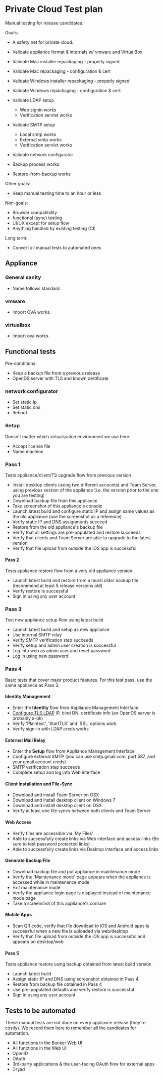 # Private Cloud Test plan

Manual testing for release candidates.

Goals:

- A safety net for private cloud.

- Validate appliance format & internals w/ vmware and VirtualBox
- Validate Mac installer repackaging - properly signed
- Validate Mac repackaging - configuration & cert
- Validate Windows installer repackaging - properly signed
- Validate Windows repackaging - configuration & cert

- Validate LDAP setup
  - Web signin works
  - Verification servlet works

- Validate SMTP setup
  - Local smtp works
  - External smtp works
  - Verification servlet works

- Validate network configurator

- Backup process works
- Restore-from-backup works

Other goals:

- Keep manual testing time to an hour or less

Non-goals:

- Browser compatibility
- functional (sync) testing
- UI/UX except for setup flow
- Anything handled by existing testing (CI)

Long term:

- Convert all manual tests to automated ones

## Appliance

### General sanity

- Name follows standard.

### vmware

- Import OVA works.

### virtualbox

- Import ova works.

## Functional tests

Pre-conditions:

- Keep a backup file from a previous release
- OpenDS server with TLS and known certificate

### network configurator

- Set static ip
- Set static dns
- Reboot

### Setup

Doesn't matter which virtualization environment we use here.

- Accept license file
- Name machine

### Pass 1

Tests appliance/client/TS upgrade flow from previous version

- Install desktop clients (using two different accounts) and Team Server, using previous version of
  the appliance (i.e. the version prior to the one you are testing)
- Download backup file from this appliance
- Take screenshot of this appliance's console
- Launch latest build and configure static IP and assign same values as the old appliance (use the
  screenshot as a reference)
- Verify static IP and DNS assignments succeed
- Restore from the old appliance's backup file
- Verify that all settings are pre-populated and restore succeeds
- Verify that clients and Team Server are able to upgrade to the latest version
- Verify that file upload from outside the iOS app is successful

#### Pass 2

Tests appliance restore flow from a very old appliance version.

- Launch latest build and restore from a much older backup file (recommend at least 5 release
  versions old)
- Verify restore is successful
- Sign in using any user account

### Pass 3

Test new appliance setup flow using latest build

- Launch latest build and setup as new appliance
- Use internal SMTP relay
- Verify SMTP verification step succeeds
- Verify setup and admin user creation is successful
- Log into web as admin user and reset password
- Log in using new password

### Pass 4

Basic tests that cover major product features. For this test pass, use the same appliance as Pass
3.

#### Identity Management

- Enter the **Identity** flow from Appliance Management Interface
- [Configure TLS LDAP](OpenDJ-LDAP-Setup.html)
    IP, bind DN, certificate info
    (an OpenDS server is probably a-ok)
- Verify 'Plaintext', 'StartTLS' and 'SSL' options work
- Verify sign-in with LDAP creds works

#### External Mail Relay

- Enter the **Setup** flow from Appliance Management Interface
- Configure external SMTP (you can use smtp.gmail.com, port 587, and your gmail account creds)
- SMTP verification step succeeds
- Complete setup and log into Web interface

#### Client Installation and File-Sync

- Download and install Team Server on OSX
- Download and install desktop client on Windows 7
- Download and install desktop client on OSX
- Verify at least one file syncs between both clients and Team Server

#### Web Access

- Verify files are accessible via 'My Files'
- Able to successfully create links via Web interface and access links (Be sure to test password
  protected links)
- Able to successfully create links via Desktop interface and access links

#### Generate Backup File

- Download backup file and put appliance in maintenance mode
- Verify the 'Maintenance mode' page appears when the appliance is accessed while in maintenance
  mode
- Exit maintenance mode
- Verify the appliance login page is displayed instead of maintenance mode page
- Take a screenshot of this appliance's console

#### Mobile Apps

- Scan QR code, verify that file download to iOS and Android apps is successful when a new file is
  uploaded via web/desktop
- Verify that file upload from outside the iOS app is successful and appears on desktop/web

#### Pass 5

Tests appliance restore using backup obtained from latest build version.

- Launch latest build
- Assign static IP and DNS using screenshot obtained in Pass 4
- Restore from backup file obtained in Pass 4
- Use pre-populated defaults and verify restore is successful
- Sign in using any user account


## Tests to be automated

These manual tests are not done on every appliance release (they're costly). We record them here to
remember all the candidates for automation.

- All functions in the Bunker Web UI
- All functions in the Web UI
- OpenID
- OAuth
- 3rd-party applications & the user-facing OAuth flow for external apps
- Dryad
